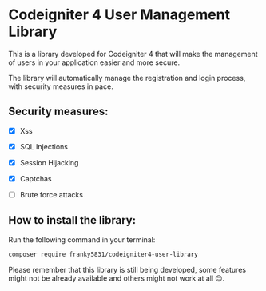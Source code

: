 # Codeigniter 4 User Management Library

This is a library developed for Codeigniter 4 that will make the management of users in your application easier and more secure.

The library will automatically manage the registration and login process, with security measures in pace.

## Security measures:
- [x] Xss
- [x] SQL Injections
- [x] Session Hijacking
- [x] Captchas
- [ ] Brute force attacks


## How to install the library:
Run the following command in your terminal:
```bash
composer require franky5831/codeigniter4-user-library
```

Please remember that this library is still being developed, some features might not be already available and others might not work at all 😊.
